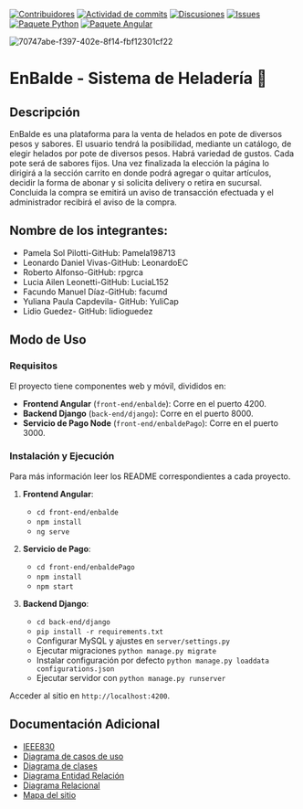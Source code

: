 [![Contribuidores][contrib-img]][contrib-url]
[![Actividad de commits][commit-img]][commit-url]
[![Discusiones][discuss-img]][discuss-url]
[![Issues][issues-img]][issues-url]
[![Paquete Python][pipeline-python-img]][pipeline-python-url]
[![Paquete Angular][pipeline-android-img]][pipeline-android-url]

![70747abe-f397-402e-8f14-fbf12301cf22](https://github.com/enbalde-ispc/enbalde-ispc/assets/90878370/18b9ad44-3ed2-4169-97cb-81def6c67268)

# EnBalde - Sistema de Heladería 🍨

## Descripción
EnBalde es una plataforma para la venta de helados en pote de diversos pesos y sabores.
El usuario tendrá la posibilidad, mediante un catálogo, de elegir helados por pote de
diversos pesos. Habrá variedad de gustos. Cada pote será de sabores fijos. Una vez
finalizada la elección la página lo dirigirá a la sección carrito en donde podrá agregar o quitar artículos, decidir la forma de abonar y si solicita delivery o retira en sucursal. Concluida la compra se emitirá un aviso de transacción efectuada y el administrador recibirá el aviso de la compra.

## Nombre de los integrantes: 
- Pamela Sol Pilotti-GitHub: Pamela198713
- Leonardo Daniel Vivas-GitHub: LeonardoEC
- Roberto Alfonso-GitHub: rpgrca
- Lucia Ailen Leonetti-GitHub: LuciaL152
- Facundo Manuel Díaz-GitHub: facumd
- Yuliana Paula Capdevila- GitHub: YuliCap
- Lidio Guedez- GitHub: lidioguedez

## Modo de Uso

### Requisitos
El proyecto tiene componentes web y móvil, divididos en:

- **Frontend Angular** (`front-end/enbalde`): Corre en el puerto 4200.
- **Backend Django** (`back-end/django`): Corre en el puerto 8000.
- **Servicio de Pago Node** (`front-end/enbaldePago`): Corre en el puerto 3000.

### Instalación y Ejecución
Para más información leer los README correspondientes a cada proyecto.

1. **Frontend Angular**:
   - `cd front-end/enbalde`
   - `npm install`
   - `ng serve`
   
2. **Servicio de Pago**:
   - `cd front-end/enbaldePago`
   - `npm install`
   - `npm start`
  
3. **Backend Django**:
   - `cd back-end/django`
   - `pip install -r requirements.txt`
   - Configurar MySQL y ajustes en `server/settings.py`
   - Ejecutar migraciones `python manage.py migrate`
   - Instalar configuración por defecto `python manage.py loaddata configurations.json`
   - Ejecutar servidor con `python manage.py runserver`

Acceder al sitio en `http://localhost:4200`.

## Documentación Adicional
- [IEEE830](https://github.com/enbalde-ispc/enbalde-ispc/wiki/Documento-IEEE830)
- [Diagrama de casos de uso](https://github.com/enbalde-ispc/enbalde-ispc/wiki/Diagramas-de-caso-de-uso)
- [Diagrama de clases](https://github.com/enbalde-ispc/enbalde-ispc/wiki/Diagrama-de-clases)
- [Diagrama Entidad Relación](https://github.com/enbalde-ispc/enbalde-ispc/wiki/Diagrama-Entidad-Relación)
- [Diagrama Relacional](https://github.com/enbalde-ispc/enbalde-ispc/wiki/Diagrama-Relacional)
- [Mapa del sitio](https://github.com/enbalde-ispc/enbalde-ispc/wiki/Mapa-del-sitio)

<!-- Emblemas -->
[contrib-img]: https://img.shields.io/github/contributors/enbalde-ispc/enbalde-ispc
[contrib-url]: https://github.com/enbalde-ispc/enbalde-ispc/graphs/contributors
[commit-img]: https://img.shields.io/github/commit-activity/w/enbalde-ispc/enbalde-ispc/dev
[commit-url]: https://github.com/enbalde-ispc/enbalde-ispc/graphs/code-frequency
[issues-img]: https://img.shields.io/github/issues/enbalde-ispc/enbalde-ispc
[issues-url]: https://github.com/enbalde-ispc/enbalde-ispc/issues
[discuss-img]: https://img.shields.io/github/discussions/enbalde-ispc/enbalde-ispc
[discuss-url]: https://github.com/enbalde-ispc/enbalde-ispc/discussions
[pipeline-python-img]: https://github.com/enbalde-ispc/enbalde-ispc/actions/workflows/python.yml/badge.svg
[pipeline-python-url]: https://github.com/enbalde-ispc/enbalde-ispc/actions/workflows/python.yml
[pipeline-android-img]: https://github.com/enbalde-ispc/enbalde-ispc/actions/workflows/android.yml/badge.svg
[pipeline-android-url]: https://github.com/enbalde-ispc/enbalde-ispc/actions/workflows/android.yml
